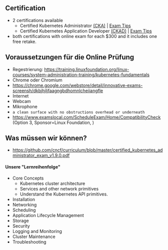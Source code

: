 ## Certification

 * 2 certifications available
	 * Certified Kubernetes Administrator [(CKA)][1] | [Exam Tips][3]
	 * Certified Kubernetes Application Developer [(CKAD)][2] | [Exam Tips][4]
 * both certifications with online exam for each $300 and it includes one free retake.

[1]: https://www.cncf.io/certification/cka/
[2]: https://www.cncf.io/certification/ckad/
[3]: https://www.cncf.io/certification/tips
[4]: https://www2.thelinuxfoundation.org/ckad-tips

## Voraussetzungen für die Online Prüfung
* Regestrierung: https://training.linuxfoundation.org/linux-courses/system-administration-training/kubernetes-fundamentals
* Chrome oder Chromium
* https://chrome.google.com/webstore/detail/innovative-exams-screensh/dkbjhjljfaagngbdhomnlcheiiangfle
* Internet
* Webcam
* Mikrophone
* `a clean surface with no obstructions overhead or underneath`
* https://www.examslocal.com/ScheduleExam/Home/CompatibilityCheck (Option 3, Sponsor=Linux Foundation, )

## Was müssen wir können?
* https://github.com/cncf/curriculum/blob/master/certified_kubernetes_administrator_exam_v1.9.0.pdf
#### Unsere "Lernreihenfolge"
* Core Concepts
  * Kubernetes cluster architecture
  * Services and other network primitives
  * Understand the Kubernetes API primitives.
* Installation
* Networking
* Scheduling
* Application Lifecycle Management
* Storage
* Security
* Logging and Monitoring
* Cluster Maintenance
* Troubleshooting
